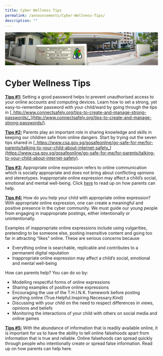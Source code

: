 ```yaml
---
title: Cyber Wellness Tips
permalink: /announcements/Cyber-Wellness-Tips/
description: ""
---
```


![](/images/About%20Us.jpg)

Cyber Wellness Tips
===================


<u><b>Tips #1:</b></u> Setting a good password helps to prevent unauthorised access to your online accounts and computing devices. Learn how to set a strong, yet easy-to-remember password with your child/ward by going through the tips in [_http://www.connectsafely.org/tips-to-create-and-manage-strong-passwords/_](http://www.connectsafely.org/tips-to-create-and-manage-strong-passwords/).

  

<u><b>Tips #2:</b></u> Parents play an important role in sharing knowledge and skills in keeping our children safe from online dangers. Start by trying out the seven tips shared in [_https://www.csa.gov.sg/gosafeonline/go-safe-for-me/for-parents/talking-to-your-child-about-internet-safety_](https://www.csa.gov.sg/gosafeonline/go-safe-for-me/for-parents/talking-to-your-child-about-internet-safety).

  

<u><b>Tips #3:</b></u> Appropriate online expression refers to online communication which is socially appropriate and does not bring about conflicting opinions and stereotypes. Inappropriate online expression may affect a child’s social, emotional and mental well-being. Click [here](/files/appropriate%20online%20expression.pdf) to read up on how parents can help.

  

<u><b>Tips #4:</b></u> How do you help your child with appropriate online expression? With appropriate online expression, one can create a meaningful and positive presence in the cyber community. We must guide our young people from engaging in inappropriate postings, either intentionally or unintentionally.

  

Examples of inappropriate online expressions include using vulgarities, pretending to be someone else, posting insensitive content and going too far in attracting “likes” online. These are serious concerns because

  

*   Everything online is searchable, replicable and contributes to a permanent digital reputation
*   Inappropriate online expression may affect a child’s social, emotional and mental well-being

  

How can parents help? You can do so by:

  

*   Modelling respectful forms of online expressions
*   Sharing examples of positive online expressions
*   Encouraging the use of the T.H.I.N.K. framework before posting anything online (True.Helpful.Inspiring.Necessary.Kind)
*   Discussing with your child on the need to respect differences in views, opinions and beliefs
*   Monitoring the interactions of your child with others on social media and online games

  

<u><b>Tips #5:</b></u> With the abundance of information that is readily available online, it is important for us to have the ability to tell online falsehoods apart from information that is true and reliable. Online falsehoods can spread quickly through people who intentionally create or spread false information. Read up on how parents can help here.